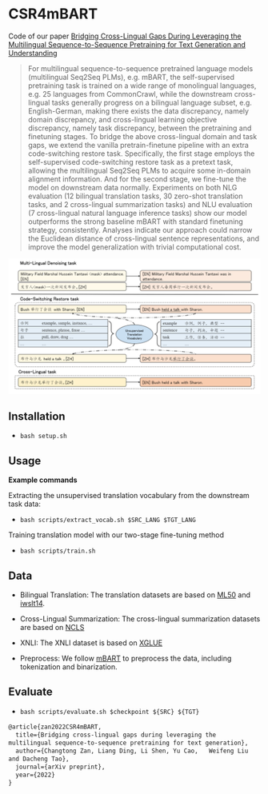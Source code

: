 
# CSR4mBART

Code of our paper [Bridging Cross-Lingual Gaps During Leveraging the Multilingual Sequence-to-Sequence Pretraining for Text Generation and Understanding](https://arxiv.org/abs/2204.07834)


> For multilingual sequence-to-sequence pretrained language models (multilingual Seq2Seq PLMs), e.g. mBART, the self-supervised pretraining task is trained on a wide range of monolingual languages, e.g. 25 languages from CommonCrawl, while the downstream cross-lingual tasks generally progress on a bilingual language subset, e.g. English-German, making there exists the data discrepancy, namely domain discrepancy, and cross-lingual learning objective discrepancy, namely task discrepancy, between the pretraining and finetuning stages. To bridge the above cross-lingual domain and task gaps, we extend the vanilla pretrain-finetune pipeline with an extra code-switching restore task. Specifically, the first stage employs the self-supervised code-switching restore task as a pretext task, allowing the multilingual Seq2Seq PLMs to acquire some in-domain alignment information. And for the second stage, we fine-tune the model on downstream data normally. Experiments on both NLG evaluation (12 bilingual translation tasks, 30 zero-shot translation tasks, and 2 cross-lingual summarization tasks) and NLU evaluation (7 cross-lingual natural language inference tasks) show our model outperforms the strong baseline mBART with standard finetuning strategy, consistently. Analyses indicate our approach could narrow the Euclidean distance of cross-lingual sentence representations, and improve the model generalization with trivial computational cost.

![Alt text](image.png)

## Installation
- `bash setup.sh`

## Usage
**Example commands**

Extracting the unsupervised translation vocabulary from the downstream task data: 
- `bash scripts/extract_vocab.sh $SRC_LANG $TGT_LANG`

Training translation model with our two-stage fine-tuning method
- `bash scripts/train.sh`

## Data
- Bilingual Translation: 
The translation datasets are based on [ML50](https://github.com/facebookresearch/fairseq/tree/main/examples/multilingual/data_scripts) and [iwslt14](https://github.com/facebookresearch/fairseq/blob/main/examples/translation/prepare-iwslt14.sh).

- Cross-Lingual Summarization: 
The cross-lingual summarization datasets are based on [NCLS](https://github.com/ZNLP/NCLS-Corpora)

- XNLI: 
The XNLI dataset is based on [XGLUE](https://github.com/microsoft/XGLUE)

- Preprocess: 
We follow [mBART](https://github.com/pytorch/fairseq/blob/master/examples/mbart/README.md) to preprocess the data, including tokenization and binarization. 

## Evaluate

- `bash scripts/evaluate.sh $checkpoint ${SRC} ${TGT}`


```
@article{zan2022CSR4mBART,
  title={Bridging cross-lingual gaps during leveraging the multilingual sequence-to-sequence pretraining for text generation},
  author={Changtong Zan, Liang Ding, Li Shen, Yu Cao,   Weifeng Liu and Dacheng Tao},
  journal={arXiv preprint},
  year={2022}
}
```
